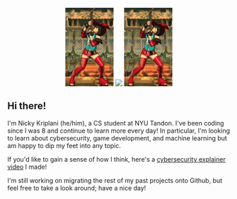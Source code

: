 <p align="center">
  <img src="inoguitarsolo.gif" height="178">
  <img src="megalo.gif" width=400>
  <img src="inoguitarsolo.gif" height="178">
</p>
  
Hi there!
---

I'm Nicky Kriplani (he/him), a CS student at NYU Tandon. I've been coding since I was 8 and continue to learn more every day! In particular, I'm looking to learn about cybersecurity, game development, and machine learning but am happy to dip my feet into any topic.

If you'd like to gain a sense of how I think, here's a [cybersecurity explainer video](https://www.youtube.com/watch?v=Mdeu__zgEUo) I made!

I'm still working on migrating the rest of my past projects onto Github, but feel free to take a look around; have a nice day!
